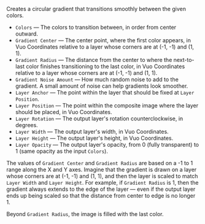 Creates a circular gradient that transitions smoothly between the given colors.

   - `Colors` — The colors to transition between, in order from center outward.
   - `Gradient Center` — The center point, where the first color appears, in Vuo Coordinates relative to a layer whose corners are at (-1, -1) and (1, 1).
   - `Gradient Radius` — The distance from the center to where the next-to-last color finishes transitioning to the last color, in Vuo Coordinates relative to a layer whose corners are at (-1, -1) and (1, 1).
   - `Gradient Noise Amount` — How much random noise to add to the gradient.  A small amount of noise can help gradients look smoother.
   - `Layer Anchor` — The point within the layer that should be fixed at `Layer Position`.
   - `Layer Position` — The point within the composite image where the layer should be placed, in Vuo Coordinates.
   - `Layer Rotation` — The output layer's rotation counterclockwise, in degrees.
   - `Layer Width` — The output layer's width, in Vuo Coordinates.
   - `Layer Height` — The output layer's height, in Vuo Coordinates.
   - `Layer Opacity` — The output layer's opacity, from 0 (fully transparent) to 1 (same opacity as the input `Colors`).

The values of `Gradient Center` and `Gradient Radius` are based on a -1 to 1 range along the X and Y axes. Imagine that the gradient is drawn on a layer whose corners are at (-1, -1) and (1, 1), and then the layer is scaled to match `Layer Width` and `Layer Height`. For example, if `Gradient Radius` is 1, then the gradient always extends to the edge of the layer — even if the output layer ends up being scaled so that the distance from center to edge is no longer 1.

Beyond `Gradient Radius`, the image is filled with the last color.
